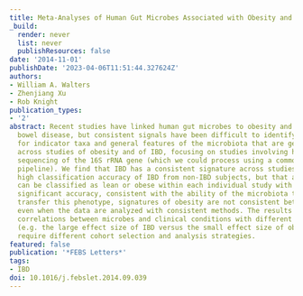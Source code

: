 ```yaml
---
title: Meta-Analyses of Human Gut Microbes Associated with Obesity and IBD
_build:
  render: never
  list: never
  publishResources: false
date: '2014-11-01'
publishDate: '2023-04-06T11:51:44.327624Z'
authors:
- William A. Walters
- Zhenjiang Xu
- Rob Knight
publication_types:
- '2'
abstract: Recent studies have linked human gut microbes to obesity and inflammatory
  bowel disease, but consistent signals have been difficult to identify. Here we test
  for indicator taxa and general features of the microbiota that are generally consistent
  across studies of obesity and of IBD, focusing on studies involving high-throughput
  sequencing of the 16S rRNA gene (which we could process using a common computational
  pipeline). We find that IBD has a consistent signature across studies and allows
  high classification accuracy of IBD from non-IBD subjects, but that although subjects
  can be classified as lean or obese within each individual study with statistically
  significant accuracy, consistent with the ability of the microbiota to experimentally
  transfer this phenotype, signatures of obesity are not consistent between studies
  even when the data are analyzed with consistent methods. The results suggest that
  correlations between microbes and clinical conditions with different effect sizes
  (e.g. the large effect size of IBD versus the small effect size of obesity) may
  require different cohort selection and analysis strategies.
featured: false
publication: '*FEBS Letters*'
tags:
- IBD
doi: 10.1016/j.febslet.2014.09.039
---
```


